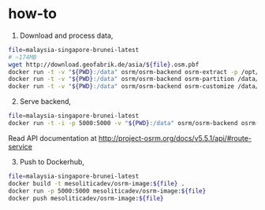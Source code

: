# how-to

1. Download and process data,

```bash
file=malaysia-singapore-brunei-latest
# ~174MB
wget http://download.geofabrik.de/asia/${file}.osm.pbf
docker run -t -v "${PWD}:/data" osrm/osrm-backend osrm-extract -p /opt/car.lua /data/${file}.osm.pbf
docker run -t -v "${PWD}:/data" osrm/osrm-backend osrm-partition /data/${file}.osrm
docker run -t -v "${PWD}:/data" osrm/osrm-backend osrm-customize /data/${file}.osrm
```

2. Serve backend,

```bash
file=malaysia-singapore-brunei-latest
docker run -t -i -p 5000:5000 -v "${PWD}:/data" osrm/osrm-backend osrm-routed --algorithm mld /data/${file}.osrm
```

Read API documentation at http://project-osrm.org/docs/v5.5.1/api/#route-service

3. Push to Dockerhub,

```bash
file=malaysia-singapore-brunei-latest
docker build -t mesoliticadev/osrm-image:${file} .
docker run -p 5000:5000 mesoliticadev/osrm-image:${file}
docker push mesoliticadev/osrm-image:${file}
```